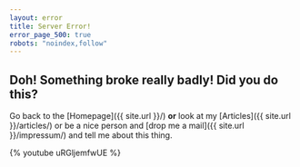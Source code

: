 ```yaml
---
layout: error
title: Server Error!
error_page_500: true
robots: "noindex,follow"
---
```


## Doh! Something broke really badly! Did **you** do this?

Go back to the [Homepage]({{ site.url }}/) **or** look at my [Articles]({{ site.url }}/articles/) or be a nice person and [drop me a mail]({{ site.url }}/impressum/) and tell me about this thing.

{% youtube uRGljemfwUE %}
